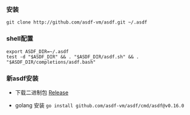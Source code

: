 
### 安装

```shell
git clone http://github.com/asdf-vm/asdf.git ~/.asdf
```

### shell配置

```shell
export ASDF_DIR=~/.asdf
test -d "$ASDF_DIR" && . "$ASDF_DIR/asdf.sh" && . "$ASDF_DIR/completions/asdf.bash"
```

### 新asdf安装

* 下载二进制包 [Release](https://github.com/asdf-vm/asdf/releases)

* golang 安装 ```go install github.com/asdf-vm/asdf/cmd/asdf@v0.16.0```